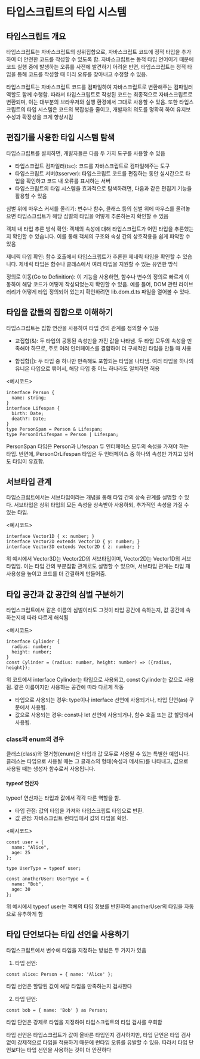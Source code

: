 # 타입스크립트의 타입 시스템

## 타입스크립트 개요
타입스크립트는 자바스크립트의 상위집합으로, 자바스크립트 코드에 정적 타입을 추가하여 더 안전한 코드를 작성할 수 있도록 함.
자바스크립트는 동적 타입 언어이기 때문에 코드 실행 중에 발생하는 오류를 사전에 발견하기 어려운 반면, 
타입스크립트는 정적 타입을 통해 코드를 작성할 때 미리 오류를 찾아내고 수정할 수 있음.

타입스크립트는 자바스크립트 코드를 컴파일하여 자바스크립트로 변환해주는 컴파일러 역할도 함께 수행함.
따라서 타입스크립트로 작성된 코드는 최종적으로 자바스크립트로 변환되며, 이는 대부분의 브라우저와 실행 환경에서 그대로 사용할 수 있음.
또한 타입스크립트의 타입 시스템은 코드의 복잡성을 줄이고, 개발자의 의도를 명확히 하여 유지보수성과 확장성을 크게 향상시킴

## 편집기를 사용한 타입 시스템 탐색
타입스크립트를 설치하면, 개발자들은 다음 두 가지 도구를 사용할 수 있음

- 타입스크립트 컴파일러(tsc): 코드를 자바스크립트로 컴파일해주는 도구
- 타입스크립트 서버(tsserver): 타입스크립트 코드를 편집하는 동안 실시간으로 타입을 확인하고 코드 내 오류를 표시하는 서버
- 타입스크립트의 타입 시스템을 효과적으로 탐색하려면, 다음과 같은 편집기 기능을 활용할 수 있음

심벌 위에 마우스 커서를 올리기: 변수나 함수, 클래스 등의 심벌 위에 마우스를 올려놓으면 타입스크립트가 해당 심벌의 타입을 어떻게 추론하는지 확인할 수 있음

객체 내 타입 추론 방식 확인: 객체의 속성에 대해 타입스크립트가 어떤 타입을 추론했는지 확인할 수 있습니다. 이를 통해 객체의 구조와 속성 간의 상호작용을 쉽게 파악할 수 있음

제네릭 타입 확인: 함수 호출에서 타입스크립트가 추론한 제네릭 타입을 확인할 수 있습니다. 제네릭 타입은 함수나 클래스에서 여러 타입을 지원할 수 있는 유연한 방식

정의로 이동(Go to Definition): 이 기능을 사용하면, 함수나 변수의 정의로 빠르게 이동하여 해당 코드가 어떻게 작성되었는지 확인할 수 있음.
예를 들어, DOM 관련 라이브러리가 어떻게 타입 정의되어 있는지 확인하려면 lib.dom.d.ts 파일을 열어볼 수 있다.

## 타입을 값들의 집합으로 이해하기
타입스크립트는 집합 연산을 사용하여 타입 간의 관계를 정의할 수 있음

- 교집합(&): 두 타입의 공통된 속성만을 가진 값을 나타냄. 두 타입 모두의 속성을 만족해야 하므로, 주로 여러 인터페이스를 결합하여 더 구체적인 타입을 만들 때 사용

- 합집합(|): 두 타입 중 하나만 만족해도 포함되는 타입을 나타냄. 여러 타입을 하나의 유니온 타입으로 묶어서, 해당 타입 중 어느 하나라도 일치하면 허용

<예시코드>
```tsx
interface Person {
  name: string;
}
interface Lifespan {
  birth: Date;
  death?: Date;
}
type PersonSpan = Person & Lifespan;  
type PersonOrLifespan = Person | Lifespan;  
```
PersonSpan 타입은 Person과 Lifespan 두 인터페이스 모두의 속성을 가져야 하는 타입. 반면에, PersonOrLifespan 타입은 두 인터페이스 중 하나의 속성만 가지고 있어도 타입이 유효함.

## 서브타입 관계
타입스크립트에서는 서브타입이라는 개념을 통해 타입 간의 상속 관계를 설명할 수 있다. 서브타입은 상위 타입의 모든 속성을 상속받아 사용하되, 추가적인 속성을 가질 수 있는 타입.

<예시코드>
```tsx
interface Vector1D { x: number; }
interface Vector2D extends Vector1D { y: number; }
interface Vector3D extends Vector2D { z: number; }
```
위 예시에서 Vector3D는 Vector2D의 서브타입이며, Vector2D는 Vector1D의 서브타입임. 
이는 타입 간의 부분집합 관계로도 설명할 수 있으며, 서브타입 관계는 타입 재사용성을 높이고 코드를 더 간결하게 만들어줌.

## 타입 공간과 값 공간의 심벌 구분하기
타입스크립트에서 같은 이름의 심벌이라도 그것이 타입 공간에 속하는지, 값 공간에 속하는지에 따라 다르게 해석됨

<예시코드>
```tsx
interface Cylinder {
  radius: number;
  height: number;
}
const Cylinder = (radius: number, height: number) => ({radius, height});
```

위 코드에서 interface Cylinder는 타입으로 사용되고, const Cylinder는 값으로 사용됨. 같은 이름이지만 사용하는 공간에 따라 다르게 작동

- 타입으로 사용되는 경우: type이나 interface 선언에 사용되거나, 타입 단언(as) 구문에서 사용됨.
- 값으로 사용되는 경우: const나 let 선언에 사용되거나, 함수 호출 또는 값 할당에서 사용됨.

### class와 enum의 경우
클래스(class)와 열거형(enum)은 타입과 값 모두로 사용될 수 있는 특별한 예입니다. 클래스는 타입으로 사용될 때는 그 클래스의 형태(속성과 메서드)를 나타내고, 값으로 사용될 때는 생성자 함수로서 사용됩니다.

#### typeof 연산자
typeof 연산자는 타입과 값에서 각각 다른 역할을 함.

- 타입 관점: 값의 타입을 가져와 타입스크립트 타입으로 반환.
- 값 관점: 자바스크립트 런타임에서 값의 타입을 확인.

<예시코드>
```tsx
const user = {
  name: "Alice",
  age: 25
};

type UserType = typeof user;

const anotherUser: UserType = {
  name: "Bob",
  age: 30
};
```
위 예시에서 typeof user는 객체의 타입 정보를 반환하여 anotherUser의 타입을 자동으로 유추하게 함

## 타입 단언보다는 타입 선언을 사용하기
타입스크립트에서 변수에 타입을 지정하는 방법은 두 가지가 있음

1. 타입 선언:
```tsx
const alice: Person = { name: 'Alice' };
```
타입 선언은 할당된 값이 해당 타입을 만족하는지 검사한다

2. 타입 단언:
```tsx
const bob = { name: 'Bob' } as Person;
```
타입 단언은 강제로 타입을 지정하여 타입스크립트의 타입 검사를 우회함

타입 선언은 타입스크립트가 값이 올바른 타입인지 검사하지만,
타입 단언은 타입 검사 없이 강제적으로 타입을 적용하기 때문에 런타임 오류를 유발할 수 있음. 
따라서 타입 단언보다는 타입 선언을 사용하는 것이 더 안전하다






